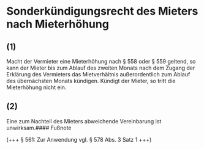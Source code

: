 # Sonderkündigungsrecht des Mieters nach Mieterhöhung



## (1)

 Macht der Vermieter eine Mieterhöhung nach § 558 oder § 559 geltend, so kann der Mieter bis zum Ablauf des zweiten Monats nach dem Zugang der Erklärung des Vermieters das Mietverhältnis außerordentlich zum Ablauf des übernächsten Monats kündigen. Kündigt der Mieter, so tritt die Mieterhöhung nicht ein.

## (2)

 Eine zum Nachteil des Mieters abweichende Vereinbarung ist unwirksam.#### Fußnote

(+++ § 561: Zur Anwendung vgl. § 578 Abs. 3 Satz 1 +++) 


